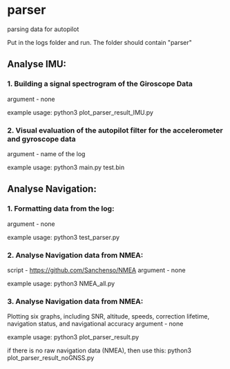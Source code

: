 # parser
parsing data for autopilot

Put in the logs folder and run. 
The folder should contain "parser"

## Analyse IMU:
### 1. Building a signal spectrogram of the Giroscope Data
argument - none

example usage: 
python3 plot_parser_result_IMU.py

### 2. Visual evaluation of the autopilot filter for the accelerometer and gyroscope data
argument - name of the log

example usage:
python3 main.py test.bin

## Analyse Navigation:
### 1. Formatting data from the log:
argument - none 

example usage: 
python3 test_parser.py

### 2. Analyse Navigation data from NMEA: 
script - https://github.com/Sanchenso/NMEA
argument - none 

example usage: 
python3 NMEA_all.py

### 3. Analyse Navigation data from NMEA: 
Plotting six graphs, including SNR, altitude, speeds, correction lifetime, navigation status, and navigational accuracy
argument - none 

example usage: 
python3 plot_parser_result.py

if there is no raw navigation data (NMEA), then use this:
python3 plot_parser_result_noGNSS.py
